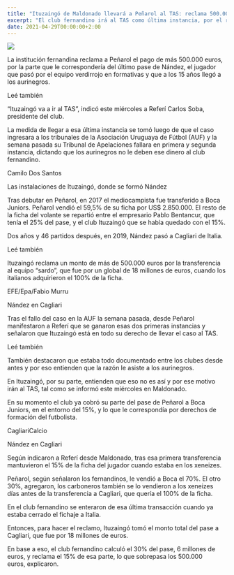 ```yaml
---
title: "Ituzaingó de Maldonado llevará a Peñarol al TAS: reclama 500.000 euros por el pase de Nández"
excerpt: "El club fernandino irá al TAS como última instancia, por el reclamo de más de 500.000 euros a Peñarol por los pases de Nández: el caso fue a tribunales de la AUF, los que fallaron a favor de los aurinegros"
date: 2021-04-29T00:00:00+2:00
---
```



<img src="https://media.cdnp.elobservador.com.uy/062020/1593350190240/stuani.jpg?x=19&amp;y=11&amp;width=1454&amp;height=880&amp;rotate=0&amp;scaleX=1&amp;scaleY=1&amp;ow=1500&amp;oh=999&amp;&amp;cw=600&amp;ch=365">


La institución fernandina reclama a Peñarol el pago de más 500.000 euros, por la parte que le correspondería del último pase de Nández, el jugador que pasó por el equipo verdirrojo en formativas y que a los 15 años llegó a los aurinegros.


Leé también


“Ituzaingó va a ir al TAS”, indicó este miércoles a Referí Carlos Soba, presidente del club.


La medida de llegar a esa última instancia se tomó luego de que el caso ingresara a los tribunales de la Asociación Uruguaya de Fútbol (AUF) y la semana pasada su Tribunal de Apelaciones fallara en primera y segunda instancia, dictando que los aurinegros no le deben ese dinero al club fernandino.





Camilo Dos Santos


Las instalaciones de Ituzaingó, donde se formó Nández





Tras debutar en Peñarol, en 2017 el mediocampista fue transferido a Boca Juniors. Peñarol vendió el 59,5% de su ficha por US$ 2.850.000. El resto de la ficha del volante se repartió entre el empresario Pablo Bentancur, que tenía el 25% del pase, y el club Ituzaingó que se había quedado con el 15%.


Dos años y 46 partidos después, en 2019, Nández pasó a Cagliari de Italia.


Leé también


Ituzaingó reclama un monto de más de 500.000 euros por la transferencia al equipo “sardo”, que fue por un global de 18 millones de euros, cuando los italianos adquirieron el 100% de la ficha.





EFE/Epa/Fabio Murru


Nández en Cagliari





Tras el fallo del caso en la AUF la semana pasada, desde Peñarol manifestaron a Referí que se ganaron esas dos primeras instancias y señalaron que Ituzaingó está en todo su derecho de llevar el caso al TAS.


Leé también


También destacaron que estaba todo documentado entre los clubes desde antes y por eso entienden que la razón le asiste a los aurinegros.


En Ituzaingó, por su parte, entienden que eso no es así y por ese motivo irán al TAS, tal como se informó este miércoles en Maldonado.


En su momento el club ya cobró su parte del pase de Peñarol a Boca Juniors, en el entorno del 15%, y lo que le correspondía por derechos de formación del futbolista.





CagliariCalcio


Nández en Cagliari





Según indicaron a Referí desde Maldonado, tras esa primera transferencia mantuvieron el 15% de la ficha del jugador cuando estaba en los xeneizes.


Peñarol, según señalaron los fernandinos, le vendió a Boca el 70%. El otro 30%, agregaron, los carboneros también se lo vendieron a los xeneizes días antes de la transferencia a Cagliari, que quería el 100% de la ficha.


En el club fernandino se enteraron de esa última transacción cuando ya estaba cerrado el fichaje a Italia.


Entonces, para hacer el reclamo, Ituzaingó tomó el monto total del pase a Cagliari, que fue por 18 millones de euros.


En base a eso, el club fernandino calculó el 30% del pase, 6 millones de euros, y reclama el 15% de esa parte, lo que sobrepasa los 500.000 euros, explicaron.


